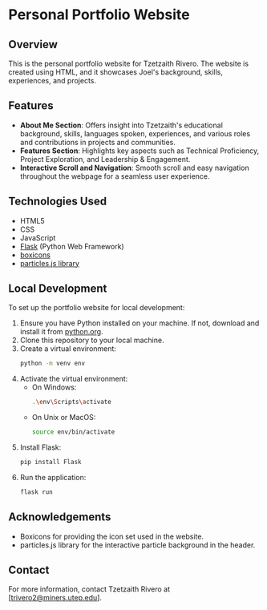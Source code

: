 # Personal Portfolio Website

## Overview

This is the personal portfolio website for Tzetzaith Rivero. The website is created using HTML, and it showcases Joel's background, skills, experiences, and projects. 

## Features

- **About Me Section**: Offers insight into Tzetzaith's educational background, skills, languages spoken, experiences, and various roles and contributions in projects and communities.
- **Features Section**: Highlights key aspects such as Technical Proficiency, Project Exploration, and Leadership & Engagement.
- **Interactive Scroll and Navigation**: Smooth scroll and easy navigation throughout the webpage for a seamless user experience.
  
## Technologies Used

- HTML5
- CSS
- JavaScript
- [Flask](https://flask.palletsprojects.com/) (Python Web Framework)
- [boxicons](https://boxicons.com/)
- [particles.js library](https://cdnjs.cloudflare.com/ajax/libs/particles.js/2.0.0/particles.min.js)

## Local Development

To set up the portfolio website for local development:

1. Ensure you have Python installed on your machine. If not, download and install it from [python.org](https://www.python.org/).
2. Clone this repository to your local machine.
3. Create a virtual environment: 
    ```bash
    python -m venv env
    ```
4. Activate the virtual environment:
   - On Windows:
     ```bash
     .\env\Scripts\activate
     ```
   - On Unix or MacOS:
     ```bash
     source env/bin/activate
     ```
5. Install Flask:
    ```bash
    pip install Flask
    ```
6. Run the application:
    ```bash
    flask run
    ```

## Acknowledgements

- Boxicons for providing the icon set used in the website.
- particles.js library for the interactive particle background in the header.

## Contact

For more information, contact Tzetzaith Rivero at [trivero2@miners.utep.edu].
